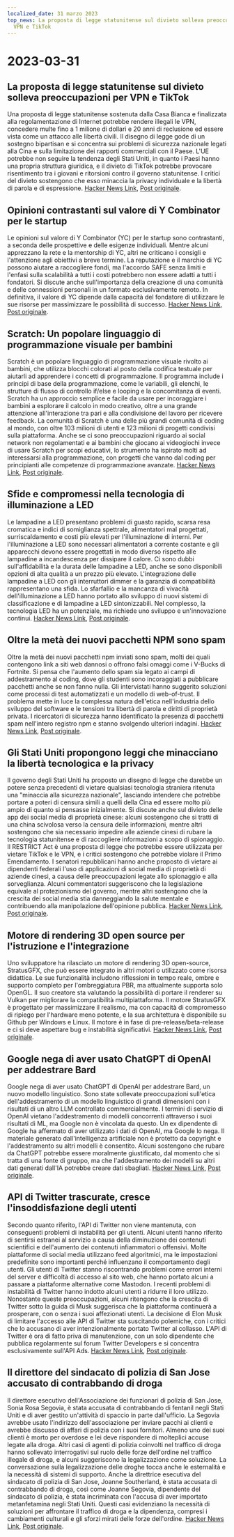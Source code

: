 ```yaml
---
localized_date: 31 marzo 2023
top_news: La proposta di legge statunitense sul divieto solleva preoccupazioni per
  VPN e TikTok
---
```


# 2023-03-31

## La proposta di legge statunitense sul divieto solleva preoccupazioni per VPN e TikTok

Una proposta di legge statunitense sostenuta dalla Casa Bianca e finalizzata alla regolamentazione di Internet potrebbe rendere illegali le VPN, concedere multe fino a 1 milione di dollari e 20 anni di reclusione ed essere vista come un attacco alle libertà civili. Il disegno di legge gode di un sostegno bipartisan e si concentra sui problemi di sicurezza nazionale legati alla Cina e sulla limitazione dei rapporti commerciali con il Paese. L'UE potrebbe non seguire la tendenza degli Stati Uniti, in quanto i Paesi hanno una propria struttura giuridica, e il divieto di TikTok potrebbe provocare risentimento tra i giovani e ritorsioni contro il governo statunitense. I critici del divieto sostengono che esso minaccia la privacy individuale e la libertà di parola e di espressione.
[Hacker News Link](http://news.ycombinator.com/item?id=35366955), [Post originale](https://www.youtube.com/watch?v=FWQGA_n5Z4M).

## Opinioni contrastanti sul valore di Y Combinator per le startup

Le opinioni sul valore di Y Combinator (YC) per le startup sono contrastanti, a seconda delle prospettive e delle esigenze individuali. Mentre alcuni apprezzano la rete e la mentorship di YC, altri ne criticano i consigli e l'attenzione agli obiettivi a breve termine. La reputazione e il marchio di YC possono aiutare a raccogliere fondi, ma l'accordo SAFE senza limiti e l'enfasi sulla scalabilità a tutti i costi potrebbero non essere adatti a tutti i fondatori. Si discute anche sull'importanza della creazione di una comunità e delle connessioni personali in un formato esclusivamente remoto. In definitiva, il valore di YC dipende dalla capacità del fondatore di utilizzare le sue risorse per massimizzare le possibilità di successo.
[Hacker News Link](http://news.ycombinator.com/item?id=35373019), [Post originale](https://acecreamu.substack.com/p/is-y-combinator-worth-the-money).

## Scratch: Un popolare linguaggio di programmazione visuale per bambini

Scratch è un popolare linguaggio di programmazione visuale rivolto ai bambini, che utilizza blocchi colorati al posto della codifica testuale per aiutarli ad apprendere i concetti di programmazione. Il programma include i principi di base della programmazione, come le variabili, gli elenchi, le strutture di flusso di controllo if/else e looping e la concomitanza di eventi. Scratch ha un approccio semplice e facile da usare per incoraggiare i bambini a esplorare il calcolo in modo creativo, oltre a una grande attenzione all'interazione tra pari e alla condivisione del lavoro per ricevere feedback. La comunità di Scratch è una delle più grandi comunità di coding al mondo, con oltre 103 milioni di utenti e 123 milioni di progetti condivisi sulla piattaforma. Anche se ci sono preoccupazioni riguardo ai social network non regolamentati e ai bambini che giocano ai videogiochi invece di usare Scratch per scopi educativi, lo strumento ha ispirato molti ad interessarsi alla programmazione, con progetti che vanno dal coding per principianti alle competenze di programmazione avanzate.
[Hacker News Link](http://news.ycombinator.com/item?id=35373052), [Post originale](https://scratch.mit.edu/about).

## Sfide e compromessi nella tecnologia di illuminazione a LED

Le lampadine a LED presentano problemi di guasto rapido, scarsa resa cromatica e indici di somiglianza spettrale, alimentatori mal progettati, surriscaldamento e costi più elevati per l'illuminazione di interni. Per l'illuminazione a LED sono necessari alimentatori a corrente costante e gli apparecchi devono essere progettati in modo diverso rispetto alle lampadine a incandescenza per dissipare il calore. Ci sono dubbi sull'affidabilità e la durata delle lampadine a LED, anche se sono disponibili opzioni di alta qualità a un prezzo più elevato. L'integrazione delle lampadine a LED con gli interruttori dimmer e la garanzia di compatibilità rappresentano una sfida. Lo sfarfallio e la mancanza di vivacità dell'illuminazione a LED hanno portato allo sviluppo di nuovi sistemi di classificazione e di lampadine a LED sintonizzabili. Nel complesso, la tecnologia LED ha un potenziale, ma richiede uno sviluppo e un'innovazione continui.
[Hacker News Link](http://news.ycombinator.com/item?id=35371750), [Post originale](https://nymag.com/strategist/article/led-light-bulbs-investigation.html).

## Oltre la metà dei nuovi pacchetti NPM sono spam

Oltre la metà dei nuovi pacchetti npm inviati sono spam, molti dei quali contengono link a siti web dannosi o offrono falsi omaggi come i V-Bucks di Fortnite. Si pensa che l'aumento dello spam sia legato ai campi di addestramento al coding, dove gli studenti sono incoraggiati a pubblicare pacchetti anche se non fanno nulla. Gli intervistati hanno suggerito soluzioni come processi di test automatizzati e un modello di web-of-trust. Il problema mette in luce la complessa natura dell'etica nell'industria dello sviluppo del software e le tensioni tra libertà di parola e diritti di proprietà privata. I ricercatori di sicurezza hanno identificato la presenza di pacchetti spam nell'intero registro npm e stanno svolgendo ulteriori indagini.
[Hacker News Link](http://news.ycombinator.com/item?id=35370728), [Post originale](https://blog.sandworm.dev/one-in-two-new-npm-packages-is-seo-spam-right-now).

## Gli Stati Uniti propongono leggi che minacciano la libertà tecnologica e la privacy

Il governo degli Stati Uniti ha proposto un disegno di legge che darebbe un potere senza precedenti di vietare qualsiasi tecnologia straniera ritenuta una "minaccia alla sicurezza nazionale", lasciando intendere che potrebbe portare a poteri di censura simili a quelli della Cina ed essere molto più ampio di quanto si pensasse inizialmente. Si discute anche sul divieto delle app dei social media di proprietà cinese: alcuni sostengono che si tratti di una china scivolosa verso la censura delle informazioni, mentre altri sostengono che sia necessario impedire alle aziende cinesi di rubare la tecnologia statunitense e di raccogliere informazioni a scopo di spionaggio. Il RESTRICT Act è una proposta di legge che potrebbe essere utilizzata per vietare TikTok e le VPN, e i critici sostengono che potrebbe violare il Primo Emendamento. I senatori repubblicani hanno anche proposto di vietare ai dipendenti federali l'uso di applicazioni di social media di proprietà di aziende cinesi, a causa delle preoccupazioni legate allo spionaggio e alla sorveglianza. Alcuni commentatori suggeriscono che la legislazione equivale al protezionismo del governo, mentre altri sostengono che la crescita dei social media stia danneggiando la salute mentale e contribuendo alla manipolazione dell'opinione pubblica.
[Hacker News Link](http://news.ycombinator.com/item?id=35369075), [Post originale](https://www.vice.com/en/article/4a3ddb/restrict-act-insanely-broad-ban-tiktok-vpns).

## Motore di rendering 3D open source per l'istruzione e l'integrazione

Uno sviluppatore ha rilasciato un motore di rendering 3D open-source, StratusGFX, che può essere integrato in altri motori o utilizzato come risorsa didattica. Le sue funzionalità includono riflessioni in tempo reale, ombre e supporto completo per l'ombreggiatura PBR, ma attualmente supporta solo OpenGL. Il suo creatore sta valutando la possibilità di portare il renderer su Vulkan per migliorare la compatibilità multipiattaforma. Il motore StratusGFX è progettato per massimizzare il realismo, ma con capacità di compromesso di ripiego per l'hardware meno potente, e la sua architettura è disponibile su Github per Windows e Linux. Il motore è in fase di pre-release/beta-release e ci si deve aspettare bug e instabilità significativi.
[Hacker News Link](http://news.ycombinator.com/item?id=35370284), [Post originale](https://github.com/KTStephano/StratusGFX).

## Google nega di aver usato ChatGPT di OpenAI per addestrare Bard

Google nega di aver usato ChatGPT di OpenAI per addestrare Bard, un nuovo modello linguistico. Sono state sollevate preoccupazioni sull'etica dell'addestramento di un modello linguistico di grandi dimensioni con i risultati di un altro LLM controllato commercialmente. I termini di servizio di OpenAI vietano l'addestramento di modelli concorrenti attraverso i suoi risultati di ML, ma Google non è vincolata da questo. Un ex dipendente di Google ha affermato di aver utilizzato i dati di OpenAI, ma Google lo nega. Il materiale generato dall'intelligenza artificiale non è protetto da copyright e l'addestramento su altri modelli è consentito. Alcuni sostengono che rubare da ChatGPT potrebbe essere moralmente giustificato, dal momento che si tratta di una fonte di gruppo, ma che l'addestramento dei modelli su altri dati generati dall'IA potrebbe creare dati sbagliati.
[Hacker News Link](http://news.ycombinator.com/item?id=35370915), [Post originale](https://twitter.com/steventey/status/1641267979399704576).

## API di Twitter trascurate, cresce l'insoddisfazione degli utenti

Secondo quanto riferito, l'API di Twitter non viene mantenuta, con conseguenti problemi di instabilità per gli utenti. Alcuni utenti hanno riferito di sentirsi estranei al servizio a causa della diminuzione dei contenuti scientifici e dell'aumento dei contenuti infiammatori o offensivi. Molte piattaforme di social media utilizzano feed algoritmici, ma le impostazioni predefinite sono importanti perché influenzano il comportamento degli utenti. Gli utenti di Twitter stanno riscontrando problemi come errori interni del server e difficoltà di accesso al sito web, che hanno portato alcuni a passare a piattaforme alternative come Mastodon. I recenti problemi di instabilità di Twitter hanno indotto alcuni utenti a ridurre il loro utilizzo. Nonostante queste preoccupazioni, alcuni ritengono che la crescita di Twitter sotto la guida di Musk suggerisca che la piattaforma continuerà a prosperare, con o senza i suoi affezionati utenti. La decisione di Elon Musk di limitare l'accesso alle API di Twitter sta suscitando polemiche, con i critici che lo accusano di aver intenzionalmente portato Twitter al collasso. L'API di Twitter è ora di fatto priva di manutenzione, con un solo dipendente che pubblica regolarmente sul forum Twitter Developers e si concentra esclusivamente sull'API Ads.
[Hacker News Link](http://news.ycombinator.com/item?id=35370152), [Post originale](https://snarfed.org/the-twitter-api-is-now-effectively-unmaintained).

## Il direttore del sindacato di polizia di San Jose accusato di contrabbando di droga

Il direttore esecutivo dell'Associazione dei funzionari di polizia di San Jose, Sonia Rosa Segovia, è stata accusata di contrabbando di fentanil negli Stati Uniti e di aver gestito un'attività di spaccio in parte dall'ufficio. La Segovia avrebbe usato l'indirizzo dell'associazione per inviare pacchi ai clienti e avrebbe discusso di affari di polizia con i suoi fornitori. Almeno uno dei suoi clienti è morto per overdose e lei deve rispondere di molteplici accuse legate alla droga. Altri casi di agenti di polizia coinvolti nel traffico di droga hanno sollevato interrogativi sul ruolo delle forze dell'ordine nel traffico illegale di droga, e alcuni suggeriscono la legalizzazione come soluzione. La conversazione sulla legalizzazione delle droghe tocca anche le esternalità e la necessità di sistemi di supporto. Anche la direttrice esecutiva del sindacato di polizia di San Jose, Joanne Southerland, è stata accusata di contrabbando di droga, così come Joanne Segovia, dipendente del sindacato di polizia, è stata incriminata con l'accusa di aver importato metanfetamina negli Stati Uniti. Questi casi evidenziano la necessità di soluzioni per affrontare il traffico di droga e la dipendenza, compresi i cambiamenti culturali e gli sforzi mirati delle forze dell'ordine.
[Hacker News Link](http://news.ycombinator.com/item?id=35376488), [Post originale](https://www.washingtonexaminer.com/news/crime/san-jose-police-union-director-smuggle-fentanyl-charge).
